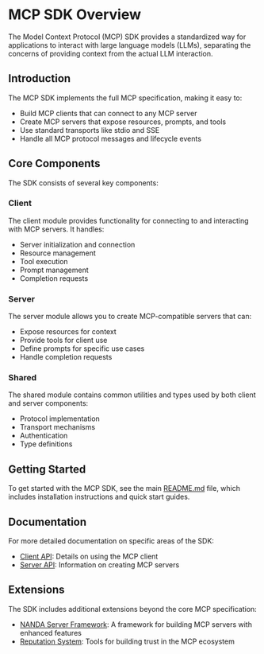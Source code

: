 # MCP SDK Overview

The Model Context Protocol (MCP) SDK provides a standardized way for applications to interact with large language models (LLMs), separating the concerns of providing context from the actual LLM interaction.

## Introduction

The MCP SDK implements the full MCP specification, making it easy to:

- Build MCP clients that can connect to any MCP server
- Create MCP servers that expose resources, prompts, and tools
- Use standard transports like stdio and SSE
- Handle all MCP protocol messages and lifecycle events

## Core Components

The SDK consists of several key components:

### Client

The client module provides functionality for connecting to and interacting with MCP servers. It handles:

- Server initialization and connection
- Resource management
- Tool execution
- Prompt management
- Completion requests

### Server

The server module allows you to create MCP-compatible servers that can:

- Expose resources for context
- Provide tools for client use
- Define prompts for specific use cases
- Handle completion requests

### Shared

The shared module contains common utilities and types used by both client and server components:

- Protocol implementation
- Transport mechanisms
- Authentication
- Type definitions

## Getting Started

To get started with the MCP SDK, see the main [README.md](../../README.md) file, which includes installation instructions and quick start guides.

## Documentation

For more detailed documentation on specific areas of the SDK:

- [Client API](./client.md): Details on using the MCP client
- [Server API](./server.md): Information on creating MCP servers

## Extensions

The SDK includes additional extensions beyond the core MCP specification:

- [NANDA Server Framework](../nanda/index.md): A framework for building MCP servers with enhanced features
- [Reputation System](../reputation-system.md): Tools for building trust in the MCP ecosystem